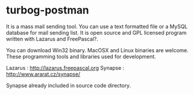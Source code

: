 turbog-postman
==============

It is a mass mail sending tool. You can use a text formatted file or a MySQL database for mail sending list. It is open source and GPL licensed program written with Lazarus and FreePascal?.

You can download Win32 binary. MacOSX and Linux binaries are welcome. These programming tools and libraries used for development.

Lazarus : http://lazarus.freepascal.org Synapse : http://www.ararat.cz/synapse/

Synapse already included in source code directory.
